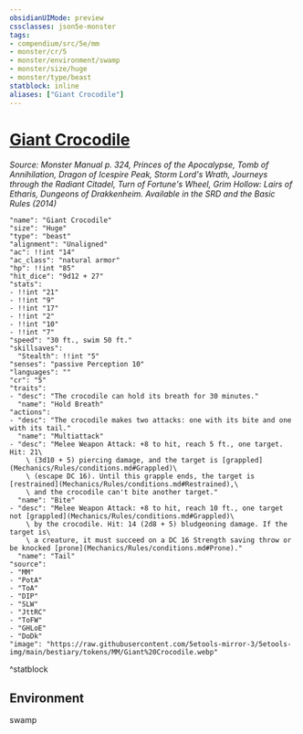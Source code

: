 ```yaml
---
obsidianUIMode: preview
cssclasses: json5e-monster
tags:
- compendium/src/5e/mm
- monster/cr/5
- monster/environment/swamp
- monster/size/huge
- monster/type/beast
statblock: inline
aliases: ["Giant Crocodile"]
---
```

# [Giant Crocodile](Mechanics\bestiary\beast/giant-crocodile.md)
*Source: Monster Manual p. 324, Princes of the Apocalypse, Tomb of Annihilation, Dragon of Icespire Peak, Storm Lord's Wrath, Journeys through the Radiant Citadel, Turn of Fortune's Wheel, Grim Hollow: Lairs of Etharis, Dungeons of Drakkenheim. Available in the <span title='Systems Reference Document (5.1)'>SRD</span> and the Basic Rules (2014)*  

```statblock
"name": "Giant Crocodile"
"size": "Huge"
"type": "beast"
"alignment": "Unaligned"
"ac": !!int "14"
"ac_class": "natural armor"
"hp": !!int "85"
"hit_dice": "9d12 + 27"
"stats":
- !!int "21"
- !!int "9"
- !!int "17"
- !!int "2"
- !!int "10"
- !!int "7"
"speed": "30 ft., swim 50 ft."
"skillsaves":
  "Stealth": !!int "5"
"senses": "passive Perception 10"
"languages": ""
"cr": "5"
"traits":
- "desc": "The crocodile can hold its breath for 30 minutes."
  "name": "Hold Breath"
"actions":
- "desc": "The crocodile makes two attacks: one with its bite and one with its tail."
  "name": "Multiattack"
- "desc": "Melee Weapon Attack: +8 to hit, reach 5 ft., one target. Hit: 21\
    \ (3d10 + 5) piercing damage, and the target is [grappled](Mechanics/Rules/conditions.md#Grappled)\
    \ (escape DC 16). Until this grapple ends, the target is [restrained](Mechanics/Rules/conditions.md#Restrained),\
    \ and the crocodile can't bite another target."
  "name": "Bite"
- "desc": "Melee Weapon Attack: +8 to hit, reach 10 ft., one target not [grappled](Mechanics/Rules/conditions.md#Grappled)\
    \ by the crocodile. Hit: 14 (2d8 + 5) bludgeoning damage. If the target is\
    \ a creature, it must succeed on a DC 16 Strength saving throw or be knocked [prone](Mechanics/Rules/conditions.md#Prone)."
  "name": "Tail"
"source":
- "MM"
- "PotA"
- "ToA"
- "DIP"
- "SLW"
- "JttRC"
- "ToFW"
- "GHLoE"
- "DoDk"
"image": "https://raw.githubusercontent.com/5etools-mirror-3/5etools-img/main/bestiary/tokens/MM/Giant%20Crocodile.webp"
```
^statblock

## Environment

swamp